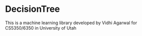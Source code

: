 # DecisionTree

This is a machine learning library developed by Vidhi Agarwal for CS5350/6350 in University of Utah
